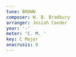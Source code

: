 ```yaml
---
tune: BROWN
composer: W. B. Bradbury
arranger: Josiah Conder
year: '-'
meter: 'C. M. '
key: C Major
anacrusis: 0
---
```

